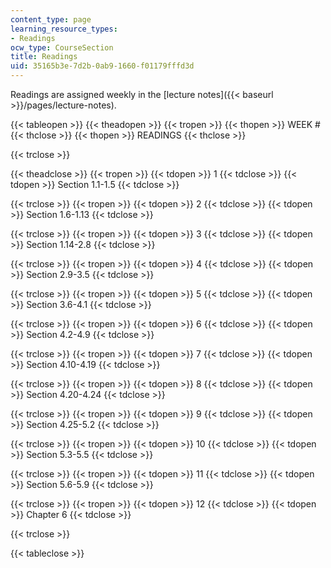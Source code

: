 ```yaml
---
content_type: page
learning_resource_types:
- Readings
ocw_type: CourseSection
title: Readings
uid: 35165b3e-7d2b-0ab9-1660-f01179fffd3d
---
```


Readings are assigned weekly in the [lecture notes]({{< baseurl >}}/pages/lecture-notes).

{{< tableopen >}}
{{< theadopen >}}
{{< tropen >}}
{{< thopen >}}
WEEK #
{{< thclose >}}
{{< thopen >}}
READINGS
{{< thclose >}}

{{< trclose >}}

{{< theadclose >}}
{{< tropen >}}
{{< tdopen >}}
1
{{< tdclose >}}
{{< tdopen >}}
Section 1.1-1.5
{{< tdclose >}}

{{< trclose >}}
{{< tropen >}}
{{< tdopen >}}
2
{{< tdclose >}}
{{< tdopen >}}
Section 1.6-1.13
{{< tdclose >}}

{{< trclose >}}
{{< tropen >}}
{{< tdopen >}}
3
{{< tdclose >}}
{{< tdopen >}}
Section 1.14-2.8
{{< tdclose >}}

{{< trclose >}}
{{< tropen >}}
{{< tdopen >}}
4
{{< tdclose >}}
{{< tdopen >}}
Section 2.9-3.5
{{< tdclose >}}

{{< trclose >}}
{{< tropen >}}
{{< tdopen >}}
5
{{< tdclose >}}
{{< tdopen >}}
Section 3.6-4.1
{{< tdclose >}}

{{< trclose >}}
{{< tropen >}}
{{< tdopen >}}
6
{{< tdclose >}}
{{< tdopen >}}
Section 4.2-4.9
{{< tdclose >}}

{{< trclose >}}
{{< tropen >}}
{{< tdopen >}}
7
{{< tdclose >}}
{{< tdopen >}}
Section 4.10-4.19
{{< tdclose >}}

{{< trclose >}}
{{< tropen >}}
{{< tdopen >}}
8
{{< tdclose >}}
{{< tdopen >}}
Section 4.20-4.24
{{< tdclose >}}

{{< trclose >}}
{{< tropen >}}
{{< tdopen >}}
9
{{< tdclose >}}
{{< tdopen >}}
Section 4.25-5.2
{{< tdclose >}}

{{< trclose >}}
{{< tropen >}}
{{< tdopen >}}
10
{{< tdclose >}}
{{< tdopen >}}
Section 5.3-5.5
{{< tdclose >}}

{{< trclose >}}
{{< tropen >}}
{{< tdopen >}}
11
{{< tdclose >}}
{{< tdopen >}}
Section 5.6-5.9
{{< tdclose >}}

{{< trclose >}}
{{< tropen >}}
{{< tdopen >}}
12
{{< tdclose >}}
{{< tdopen >}}
Chapter 6
{{< tdclose >}}

{{< trclose >}}

{{< tableclose >}}